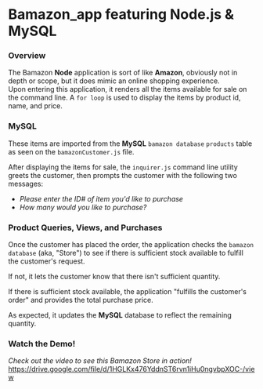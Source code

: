 # Bamazon_app featuring Node.js & MySQL

### Overview
The Bamazon **Node** application is sort of like **Amazon**, obviously not in depth or scope, but it does mimic an online shopping experience.  
Upon entering this application, it renders all the items available for sale on the command line.  A ```for loop``` is used to display the items by product id, name, and price.

### MySQL
These items are imported from the **MySQL** ```bamazon database``` ```products``` table as seen on the ```bamazonCustomer.js``` file.  

After displaying the items for sale, the ```inquirer.js``` command line utility greets the customer, then prompts the customer with the following two messages:
- *Please enter the ID# of item you'd like to purchase*
- *How many would you like to purchase?*

### Product Queries, Views, and Purchases
Once the customer has placed the order, the application checks the ```bamazon database``` (aka, "Store") to see if there is sufficient stock available to fulfill the customer's request.

If not, it lets the customer know that there isn't sufficient quantity.

If there is sufficient stock available, the application "fulfills the customer's order" and provides the total purchase price.

As expected, it updates the **MySQL** database to reflect the remaining quantity.

### Watch the Demo!
*Check out the video to see this Bamazon Store in action!*
https://drive.google.com/file/d/1HGLKx476YddnST6rvn1iHu0ngvbpXOC-/view
